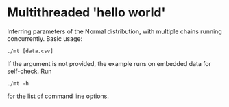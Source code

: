 # Multithreaded 'hello world'

Inferring parameters of the Normal distribution, with multiple chains
running concurrently. Basic usage:

    ./mt [data.csv]

If the argument is not provided, the example runs on embedded data for
self-check. Run

    ./mt -h 

for the list of command line options.
